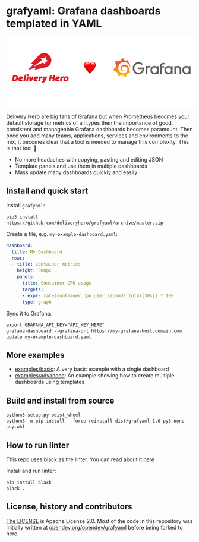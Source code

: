# grafyaml: Grafana dashboards templated in YAML

[![Delivery Hero ❤️ Grafana](img/banner.png)](#)

[Delivery Hero](https://www.deliveryhero.com/) are big fans of Grafana but when Prometheus becomes your default storage for metrics of all types then the importance of good, consistent and manageable Grafana dashboards becomes paramount. Then once you add many teams, applications, services and environments to the mix, it becomes clear that a tool is needed to manage this complexity. This is that tool 🎉

- No more headaches with copying, pasting and editing JSON
- Template panels and use them in multiple dashboards
- Mass update many dashboards quickly and easily

## Install and quick start

Install `grafyaml`:

```
pip3 install https://github.com/deliveryhero/grafyaml/archive/master.zip
```

Create a file, e.g. `my-example-dashboard.yaml`:

```yaml
dashboard:
  title: My Dashboard
  rows:
  - title: Container metrics
    height: 500px
    panels:
    - title: Container CPU usage
      targets:
      - expr: rate(container_cpu_user_seconds_total[30s]) * 100
      type: graph
```

Sync it to Grafana:

```
export GRAFANA_API_KEY="API_KEY_HERE"
grafana-dashboard --grafana-url https://my-grafana-host.domain.com update my-example-dashboard.yaml
```

## More examples

- [examples/basic](examples/basic): A very basic example with a single dashboard
- [examples/advanced](examples/advanced): An example showing how to create multiple dashboards using templates

## Build and install from source

```
python3 setup.py bdist_wheel
python3 -m pip install --force-reinstall dist/grafyaml-1.0-py3-none-any.whl
```

## How to run linter

This repo uses black as the linter. You can read about it [here](https://black.readthedocs.io/en/stable/getting_started.html)

Install and run linter:

```
pip install black
black .
```

## License, history and contributors

[The LICENSE](LICENSE) is Apache License 2.0. Most of the code in this repository was initially written at [opendev.org/opendev/grafyaml](https://opendev.org/opendev/grafyaml) before being forked to here.
